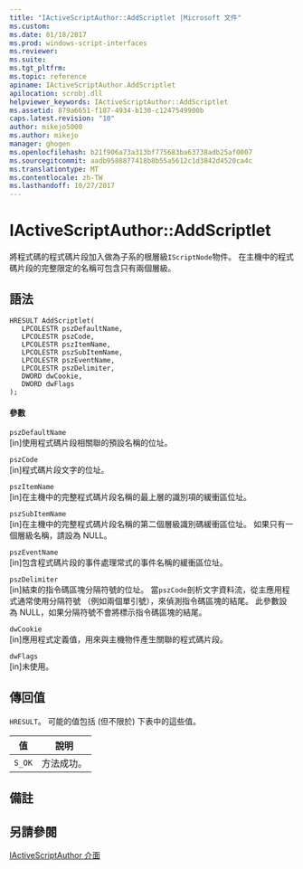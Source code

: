```yaml
---
title: "IActiveScriptAuthor::AddScriptlet |Microsoft 文件"
ms.custom: 
ms.date: 01/18/2017
ms.prod: windows-script-interfaces
ms.reviewer: 
ms.suite: 
ms.tgt_pltfrm: 
ms.topic: reference
apiname: IActiveScriptAuthor.AddScriptlet
apilocation: scrobj.dll
helpviewer_keywords: IActiveScriptAuthor::AddScriptlet
ms.assetid: 879a6651-f187-4934-b130-c1247549900b
caps.latest.revision: "10"
author: mikejo5000
ms.author: mikejo
manager: ghogen
ms.openlocfilehash: b21f906a73a313bf775683ba63738adb25af0007
ms.sourcegitcommit: aadb9588877418b8b55a5612c1d3842d4520ca4c
ms.translationtype: MT
ms.contentlocale: zh-TW
ms.lasthandoff: 10/27/2017
---
```

# <a name="iactivescriptauthoraddscriptlet"></a>IActiveScriptAuthor::AddScriptlet
將程式碼的程式碼片段加入做為子系的根層級`IScriptNode`物件。 在主機中的程式碼片段的完整限定的名稱可包含只有兩個層級。  
  
## <a name="syntax"></a>語法  
  
```  
HRESULT AddScriptlet(  
   LPCOLESTR pszDefaultName,  
   LPCOLESTR pszCode,  
   LPCOLESTR pszItemName,  
   LPCOLESTR pszSubItemName,  
   LPCOLESTR pszEventName,  
   LPCOLESTR pszDelimiter,  
   DWORD dwCookie,  
   DWORD dwFlags  
);  
```  
  
#### <a name="parameters"></a>參數  
 `pszDefaultName`  
 [in]使用程式碼片段相關聯的預設名稱的位址。  
  
 `pszCode`  
 [in]程式碼片段文字的位址。  
  
 `pszItemName`  
 [in]在主機中的完整程式碼片段名稱的最上層的識別項的緩衝區位址。  
  
 `pszSubItemName`  
 [in]在主機中的完整程式碼片段名稱的第二個層級識別碼緩衝區位址。 如果只有一個層級名稱，請設為 NULL。  
  
 `pszEventName`  
 [in]包含程式碼片段的事件處理常式的事件名稱的緩衝區位址。  
  
 `pszDelimiter`  
 [in]結束的指令碼區塊分隔符號的位址。 當`pszCode`剖析文字資料流，從主應用程式通常使用分隔符號 （例如兩個單引號），來偵測指令碼區塊的結尾。 此參數設為 NULL，如果分隔符號不會將標示指令碼區塊的結尾。  
  
 `dwCookie`  
 [in]應用程式定義值，用來與主機物件產生關聯的程式碼片段。  
  
 `dwFlags`  
 [in]未使用。  
  
## <a name="return-value"></a>傳回值  
 `HRESULT`。 可能的值包括 (但不限於) 下表中的這些值。  
  
|值|說明|  
|-----------|-----------------|  
|`S_OK`|方法成功。|  
  
## <a name="remarks"></a>備註  
  
## <a name="see-also"></a>另請參閱  
 [IActiveScriptAuthor 介面](../../winscript/reference/iactivescriptauthor-interface.md)